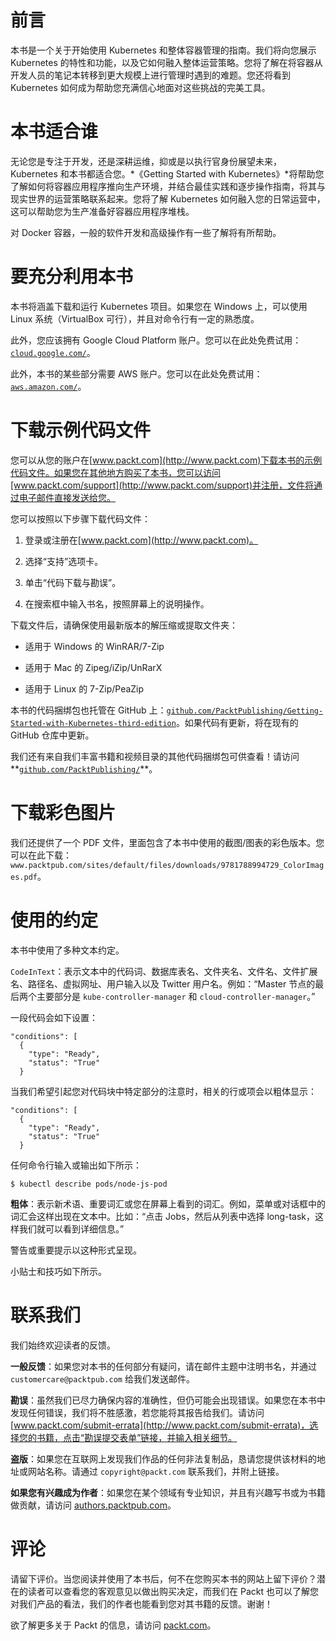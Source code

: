 # 前言

本书是一个关于开始使用 Kubernetes 和整体容器管理的指南。我们将向您展示 Kubernetes 的特性和功能，以及它如何融入整体运营策略。您将了解在将容器从开发人员的笔记本转移到更大规模上进行管理时遇到的难题。您还将看到 Kubernetes 如何成为帮助您充满信心地面对这些挑战的完美工具。

# 本书适合谁

无论您是专注于开发，还是深耕运维，抑或是以执行官身份展望未来，Kubernetes 和本书都适合您。*《Getting Started with Kubernetes》*将帮助您了解如何将容器应用程序推向生产环境，并结合最佳实践和逐步操作指南，将其与现实世界的运营策略联系起来。您将了解 Kubernetes 如何融入您的日常运营中，这可以帮助您为生产准备好容器应用程序堆栈。

对 Docker 容器，一般的软件开发和高级操作有一些了解将有所帮助。

# 要充分利用本书

本书将涵盖下载和运行 Kubernetes 项目。如果您在 Windows 上，可以使用 Linux 系统（VirtualBox 可行），并且对命令行有一定的熟悉度。

此外，您应该拥有 Google Cloud Platform 账户。您可以在此处免费试用：[`cloud.google.com/`](https://cloud.google.com/)。

此外，本书的某些部分需要 AWS 账户。您可以在此处免费试用：[`aws.amazon.com/`](https://aws.amazon.com/)。

# 下载示例代码文件

您可以从您的账户在[www.packt.com](http://www.packt.com)下载本书的示例代码文件。如果您在其他地方购买了本书，您可以访问[www.packt.com/support](http://www.packt.com/support)并注册，文件将通过电子邮件直接发送给您。

您可以按照以下步骤下载代码文件：

1.  登录或注册在[www.packt.com](http://www.packt.com)。

1.  选择“支持”选项卡。

1.  单击“代码下载与勘误”。

1.  在搜索框中输入书名，按照屏幕上的说明操作。

下载文件后，请确保使用最新版本的解压缩或提取文件夹：

+   适用于 Windows 的 WinRAR/7-Zip

+   适用于 Mac 的 Zipeg/iZip/UnRarX

+   适用于 Linux 的 7-Zip/PeaZip

本书的代码捆绑包也托管在 GitHub 上：[`github.com/PacktPublishing/Getting-Started-with-Kubernetes-third-edition`](https://github.com/PacktPublishing/Getting-Started-with-Kubernetes-third-edition)。如果代码有更新，将在现有的 GitHub 仓库中更新。

我们还有来自我们丰富书籍和视频目录的其他代码捆绑包可供查看！请访问**[`github.com/PacktPublishing/`](https://github.com/PacktPublishing/)**。

# 下载彩色图片

我们还提供了一个 PDF 文件，里面包含了本书中使用的截图/图表的彩色版本。您可以在此下载：`www.packtpub.com/sites/default/files/downloads/9781788994729_ColorImages.pdf`。

# 使用的约定

本书中使用了多种文本约定。

`CodeInText`：表示文本中的代码词、数据库表名、文件夹名、文件名、文件扩展名、路径名、虚拟网址、用户输入以及 Twitter 用户名。例如：“Master 节点的最后两个主要部分是 `kube-controller-manager` 和 `cloud-controller-manager`。”

一段代码会如下设置：

```
"conditions": [
  {
    "type": "Ready",
    "status": "True"
  }
```

当我们希望引起您对代码块中特定部分的注意时，相关的行或项会以粗体显示：

```
"conditions": [
  {
    "type": "Ready",
    "status": "True"
  }
```

任何命令行输入或输出如下所示：

```
$ kubectl describe pods/node-js-pod
```

**粗体**：表示新术语、重要词汇或您在屏幕上看到的词汇。例如，菜单或对话框中的词汇会这样出现在文本中。比如：“点击 Jobs，然后从列表中选择 long-task，这样我们就可以看到详细信息。”

警告或重要提示以这种形式呈现。

小贴士和技巧如下所示。

# 联系我们

我们始终欢迎读者的反馈。

**一般反馈**：如果您对本书的任何部分有疑问，请在邮件主题中注明书名，并通过 `customercare@packtpub.com` 给我们发送邮件。

**勘误**：虽然我们已尽力确保内容的准确性，但仍可能会出现错误。如果您在本书中发现任何错误，我们将不胜感激，若您能将其报告给我们。请访问 [www.packt.com/submit-errata](http://www.packt.com/submit-errata)，选择您的书籍，点击“勘误提交表单”链接，并输入相关细节。

**盗版**：如果您在互联网上发现我们作品的任何非法复制品，恳请您提供该材料的地址或网站名称。请通过 `copyright@packt.com` 联系我们，并附上链接。

**如果您有兴趣成为作者**：如果您在某个领域有专业知识，并且有兴趣写书或为书籍做贡献，请访问 [authors.packtpub.com](http://authors.packtpub.com/)。

# 评论

请留下评价。当您阅读并使用了本书后，何不在您购买本书的网站上留下评价？潜在的读者可以查看您的客观意见以做出购买决定，而我们在 Packt 也可以了解您对我们产品的看法，我们的作者也能看到您对其书籍的反馈。谢谢！

欲了解更多关于 Packt 的信息，请访问 [packt.com](http://www.packt.com/)。
